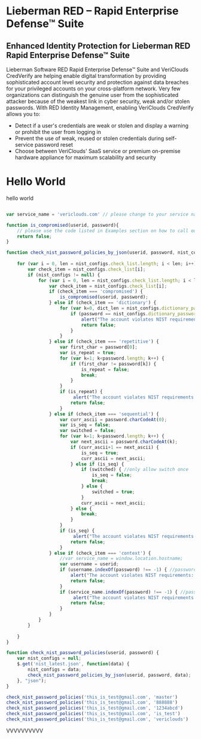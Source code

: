 # Lieberman RED – Rapid Enterprise Defense™ Suite

## Enhanced Identity Protection for Lieberman RED Rapid Enterprise Defense™ Suite

Lieberman Software RED Rapid Enterprise Defense™ Suite and VeriClouds CredVerify are helping enable digital transformation by providing sophisticated account level security and protection against data breaches for your privileged accounts on your cross-platform network. Very few organizations can distinguish the genuine user from the sophisticated attacker because of the weakest link in cyber security, weak and/or stolen passwords. With RED Identity Management, enabling VeriClouds CredVerify allows you to:

* Detect if a user's credentials are weak or stolen and display a warning or prohibit the user from logging in
* Prevent the use of weak, reused or stolen credentials during self-service password reset
* Choose between VeriClouds' SaaS service or premium on-premise hardware appliance for maximum scalability and security

<h1>Hello World</h1>
<p>hello world

```javascript

var service_name = 'vericlouds.com' // please change to your service name

function is_compromised(userid, password){
    // please use the code listed in Examples section on how to call our API
    return false;
}

function check_nist_password_policies_by_json(userid, password, nist_configs) {
    
    for (var i = 0, len = nist_configs.check_list.length; i < len; i++) {
        var check_item = nist_configs.check_list[i];
        if (nist_configs != null) {
            for (var i = 0, len = nist_configs.check_list.length; i < len; i++) {
                var check_item = nist_configs.check_list[i];
                if (check_item === 'compromised') { 
                    is_compromised(userid, password);
                } else if (check_item == 'dictionary') {
                    for (var k=0, dict_len = nist_configs.dictionary_passwords.length; k < dict_len; k++) {
                        if (password == nist_configs.dictionary_passwords[k]) {
                            alert("The account violates NIST requirements: password is found in a dictionary of commonly used passwords.");
                            return false;
                        }
                    }
                } else if (check_item === 'repetitive') {
                    var first_char = password[0];
                    var is_repeat = true;
                    for (var k=1; k<password.length; k++) {
                        if (first_char != password[k]) {
                            is_repeat = false;
                            break;
                        }
                    }
                    if (is_repeat) {
                         alert("The account violates NIST requirements: password is repetitive.");
                        return false;
                    }
                } else if (check_item === 'sequential') {
                    var curr_ascii = password.charCodeAt(0);
                    var is_seq = false;
                    var switched = false;
                    for (var k=1; k<password.length; k++) {
                        var next_ascii = password.charCodeAt(k);
                        if (curr_ascii+1 == next_ascii) {
                            is_seq = true;
                            curr_ascii = next_ascii;
                        } else if (is_seq) { 
                            if (switched) { //only allow switch once
                                is_seq = false;
                                break;
                            } else {
                                switched = true;
                            }
                            curr_ascii = next_ascii;
                        } else {
                            break;
                        }
                    }
                    if (is_seq) {
                         alert("The account violates NIST requirements: password is sequential.");
                        return false;
                    }
                } else if (check_item === 'context') {
                    //var service_name = window.location.hostname;
                    var username = userid;
                    if (username.indexOf(password) !== -1) { //password is part of username
                        alert("The account violates NIST requirements: password is in context (part of the user ID).");
                        return false;
                    }
                    if (service_name.indexOf(password) !== -1) { //password is part of service name
                         alert("The account violates NIST requirements: password is in context (part of the service name).");
                        return false;
                    }
                }
            }
        }
        
    }
}

function check_nist_password_policies(userid, password) {
    var nist_configs = null;
    $.get('nist_latest.json', function(data) {
        nist_configs = data;
        check_nist_password_policies_by_json(userid, password, data);
    }, "json");
}

check_nist_password_policies('this_is_test@gmail.com', 'master')
check_nist_password_policies('this_is_test@gmail.com', '888888')
check_nist_password_policies('this_is_test@gmail.com', '1234abcd')
check_nist_password_policies('this_is_test@gmail.com', 'is_test')
check_nist_password_policies('this_is_test@gmail.com', 'vericlouds')
```
</p>
VVVVVVVVVV
